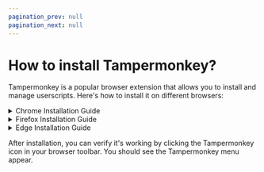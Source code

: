 ```yaml
---
pagination_prev: null
pagination_next: null
---
```


# How to install Tampermonkey?

Tampermonkey is a popular browser extension that allows you to install and manage userscripts. Here's how to install it on different browsers:

<details>
<summary>Chrome Installation Guide</summary>

1. Install the TamperMonkey extension from the [Chrome Web Store](https://chrome.google.com/webstore/detail/tampermonkey/dhdgffkkebhmkfjojejmpbldmpobfkfo)

   ![Chrome Store](images/installing-tampermonkey/ComputerChromeInstall1.png)

2. Right-click the extension

   ![Right-click extension](images/installing-tampermonkey/ComputerChromeInstall2.png)

3. Left-click "Manage Extension"
4. Enable "Developer Mode"

   ![Developer Mode](images/installing-tampermonkey/ComputerChromeInstall3.png)

5. Enable "Allow user scripts"
</details>

<details>
<summary>Firefox Installation Guide</summary>

1. Install the TamperMonkey plugin from the [Firefox Add-ons page](https://addons.mozilla.org/en-US/firefox/addon/tampermonkey/)

   ![Firefox Add-ons](images/installing-tampermonkey/ComputerFirefoxInstall1.png)
</details>

<details>
<summary>Edge Installation Guide</summary>

1. Install the TamperMonkey plugin from [Edge Add-ons](https://microsoftedge.microsoft.com/addons/detail/tampermonkey/iikmkjmpaadaobahmlepeloendndfphd)

   ![Edge Add-ons](images/installing-tampermonkey/ComputerEdgeInstall1.png)

2. Right-click the extension

   ![Right-click extension](images/installing-tampermonkey/ComputerEdgeInstall2.png)

3. Left-click "Manage Extension"
4. Enable "Developer Mode"

   ![Developer Mode](images/installing-tampermonkey/ComputerEdgeInstall3.png)
</details>

After installation, you can verify it's working by clicking the Tampermonkey icon in your browser toolbar. You should see the Tampermonkey menu appear.
